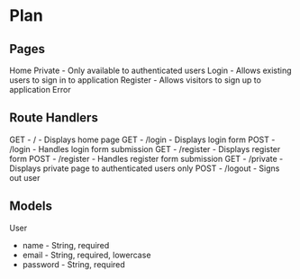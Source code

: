 # Plan

## Pages

Home
Private - Only available to authenticated users
Login - Allows existing users to sign in to application
Register - Allows visitors to sign up to application
Error

## Route Handlers

GET - / - Displays home page
GET - /login - Displays login form
POST - /login - Handles login form submission
GET - /register - Displays register form
POST - /register - Handles register form submission
GET - /private - Displays private page to authenticated users only
POST - /logout - Signs out user

## Models

User

- name - String, required
- email - String, required, lowercase
- password - String, required
